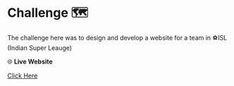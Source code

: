 # Challenge 🗺
<p>The challenge here was to design and develop a website for a team in ⚽ISL (Indian Super Leauge)</p>
<p>

<p>🌐 <b>Live Website</b></p>
<a href="https://varkey-josu.github.io/WEB-FOR-TEAM_Varkey-Josu/index.html">Click Here</a>
</p>